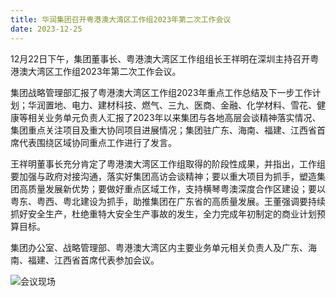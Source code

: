 ```yaml
---
title: 华润集团召开粤港澳大湾区工作组2023年第二次工作会议
date: 2023-12-25
---
```


12月22日下午，集团董事长、粤港澳大湾区工作组组长王祥明在深圳主持召开粤港澳大湾区工作组2023年第二次工作会议。

<!--more-->

集团战略管理部汇报了粤港澳大湾区工作组2023年重点工作总结及下一步工作计划；华润置地、电力、建材科技、燃气、三九、医商、金融、化学材料、雪花、健康等相关业务单元负责人汇报了2023年以来集团与各地高层会谈精神落实情况、集团重点关注项目及重大协同项目进展情况；集团驻广东、海南、福建、江西省首席代表围绕区域协同重点工作进行了发言。

王祥明董事长充分肯定了粤港澳大湾区工作组取得的阶段性成果，并指出，工作组要加强与政府对接沟通，落实好集团高访会谈精神；要以重大项目为抓手，塑造集团高质量发展新优势；要做好重点区域工作，支持横琴粤澳深度合作区建设；要以粤东、粤西、粤北建设为抓手，助推集团在广东省的高质量发展。王董强调要持续抓好安全生产，杜绝重特大安全生产事故的发生，全力完成年初制定的商业计划预算目标。

集团办公室、战略管理部、粤港澳大湾区内主要业务单元相关负责人及广东、海南、福建、江西省首席代表参加会议。

![会议现场](https://winfo.crc.com.cn/news/crc_dynamic/202312/W020231225561002971449.jpg)